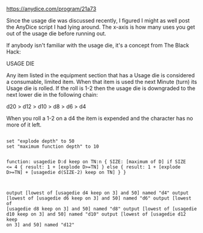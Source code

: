https://anydice.com/program/21a73

Since the usage die was discussed recently, I figured I might as well post the AnyDice script I had lying around. The x-axis is how many uses you get out of the usage die before running out.

If anybody isn't familiar with the usage die, it's a concept from The Black Hack:

USAGE DIE

Any item listed in the equipment section that has a Usage die is considered a consumable, limited item. When that item is used the next Minute (turn) its Usage die is rolled. If the roll is 1-2 then the usage die is downgraded to the next lower die in the following chain:

d20 > d12 > d10 > d8 > d6 > d4

When you roll a 1-2 on a d4 the item is expended and the character has no more of it left.

<code>
set "explode depth" to 50
set "maximum function depth" to 10

function: usagedie D:d keep on TN:n {
    SIZE: [maximum of D]
    if SIZE <= 4 {
        result: 1 + [explode D>=TN]
        }
    else {
        result: 1 + [explode D>=TN] + [usagedie d(SIZE-2) keep on TN]
        }
    }

output [lowest of [usagedie d4 keep on 3] and 50] named "d4"
output [lowest of [usagedie d6 keep on 3] and 50] named "d6"
output [lowest of [usagedie d8 keep on 3] and 50] named "d8"
output [lowest of [usagedie d10 keep on 3] and 50] named "d10"
output [lowest of [usagedie d12 keep on 3] and 50] named "d12"
</code>
